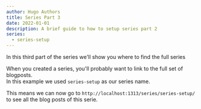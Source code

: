 ```yaml
---
author: Hugo Authors
title: Series Part 3
date: 2022-01-01
description: A brief guide to how to setup series part 2
series:
  - series-setup
---
```


In this third part of the series we'll show you where to find the full series

<!--more-->

When you created a series, you'll probably want to link to the full set of blogposts.  
In this example we used `series-setup` as our series name.

This means we can now go to `http://localhost:1313/series/series-setup/` to see all the blog posts of this serie.

